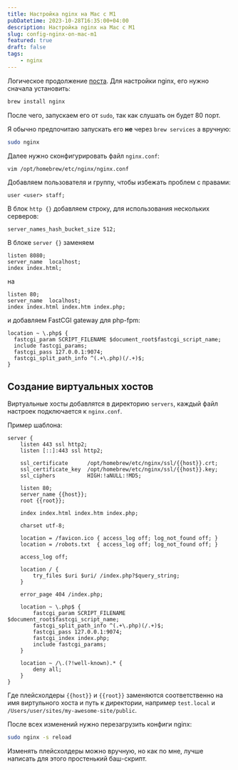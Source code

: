 ```yaml
---
title: Настройка nginx на Mac с M1
pubDatetime: 2023-10-28T16:35:00+04:00
description: Настройка nginx на Mac с M1
slug: config-nginx-on-mac-m1
featured: true
draft: false
tags:
    - nginx
---
```


Логическое продолжение [поста](../install-apache-on-macos-catalina). Для настройки nginx, его нужно сначала установить:

```sh
brew install nginx
```
После чего, запускаем его от `sudo`, так как слушать он будет 80 порт.

Я обычно предпочитаю запускать его **не** через `brew services` а вручную:

```sh
sudo nginx
```

Далее нужно сконфигурировать файл `nginx.conf`:

```sh
vim /opt/homebrew/etc/nginx/nginx.conf
```

Добавляем пользователя и группу, чтобы избежать проблем с правами:

```
user <user> staff;
```

В блок `http {}` добавляем строку, для использования нескольких серверов:

```
server_names_hash_bucket_size 512;
```

В блоке `server {}` заменяем

```
listen 8080;
server_name  localhost;
index index.html;
```

на

```
listen 80;
server_name  localhost;
index index.html index.htm index.php;
```

и добавляем FastCGI gateway для php-fpm:

```
location ~ \.php$ {
  fastcgi_param SCRIPT_FILENAME $document_root$fastcgi_script_name;
  include fastcgi_params;
  fastcgi_pass 127.0.0.1:9074;
  fastcgi_split_path_info ^(.+\.php)(/.+)$;
}
```

## Создание виртуальных хостов

Виртуальные хосты добавлятся в директорию `servers`, каждый файл настроек подключается к `nginx.conf`.

Пример шаблона:

```
server {
    listen 443 ssl http2;
    listen [::]:443 ssl http2;

    ssl_certificate      /opt/homebrew/etc/nginx/ssl/{{host}}.crt;
    ssl_certificate_key  /opt/homebrew/etc/nginx/ssl/{{host}}.key;
    ssl_ciphers          HIGH:!aNULL:!MD5;

    listen 80;
    server_name {{host}};
    root {{root}};

    index index.html index.htm index.php;

    charset utf-8;

    location = /favicon.ico { access_log off; log_not_found off; }
    location = /robots.txt  { access_log off; log_not_found off; }

    access_log off;

    location / {
        try_files $uri $uri/ /index.php?$query_string;
    }

    error_page 404 /index.php;

    location ~ \.php$ {
        fastcgi_param SCRIPT_FILENAME $document_root$fastcgi_script_name;
        fastcgi_split_path_info ^(.+\.php)(/.+)$;
        fastcgi_pass 127.0.0.1:9074;
        fastcgi_index index.php;
        include fastcgi_params;
    }

    location ~ /\.(?!well-known).* {
        deny all;
    }
}
```

Где плейсхолдеры `{{host}}` и `{{root}}` заменяются соответственно на имя виртульного хоста и путь к директории, например `test.local` и `/Users/user/sites/my-awesome-site/public`.

После всех изменений нужно перезагрузить конфиги nginx:

```sh
sudo nginx -s reload
```

Изменять плейсхолдеры можно вручную, но как по мне, лучше написать для этого простенький баш-скрипт.
